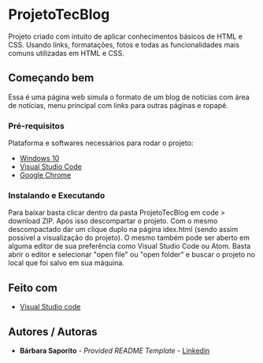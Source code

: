# ProjetoTecBlog

Projeto criado com intuito de aplicar conhecimentos básicos de HTML e CSS.
Usando links, formatações, fotos e todas as funcionalidades mais comuns utilizadas em HTML e CSS. 

## Começando bem

Essa é uma página web simula o formato de um blog de notícias com área de notícias, menu principal com links para outras páginas e ropapé.

### Pré-requisitos

Plataforma e softwares necessários para rodar o projeto:
- [Windows 10](https://www.microsoft.com/pt-br/software-download/windows10)
- [Visual Studio Code](https://code.visualstudio.com/download)
- [Google Chrome](https://chromeenterprise.google/intl/pt_br/browser/download/?utm_source=adwords&utm_medium=cpc&utm_campaign=2021-H1-chromebrowser-paidmed-paiddisplay-other-chromebrowserent&utm_term=downloadnow&gclid=Cj0KCQjwhr2FBhDbARIsACjwLo1Yo73CHkHiGn2n79hb7YtES7n1JPbH-dYXhmvXWzqjZ3C4GaVlY7UaArfHEALw_wcB&gclsrc=aw.ds#chrome-browser-download&utm_content=GCEJ)

### Instalando e Executando

Para baixar basta clicar dentro da pasta ProjetoTecBlog em code > download ZIP.
Após isso descompartar o projeto. Com o mesmo descompactado dar um clique duplo na página idex.html (sendo assim possivel a visualização do projeto).
O mesmo também pode ser aberto em alguma editor de sua preferência como Visual Studio Code ou Atom. 
Basta abrir o editor e selecionar "open file" ou "open folder" e buscar o projeto no local que foi salvo em sua máquina.

## Feito com

- [Visual Studio code](https://code.visualstudio.com/download)

## Autores / Autoras

  - **Bárbara Saporito** - *Provided README Template* - [Linkedin](https://www.linkedin.com/in/aparecidasaporito/)
